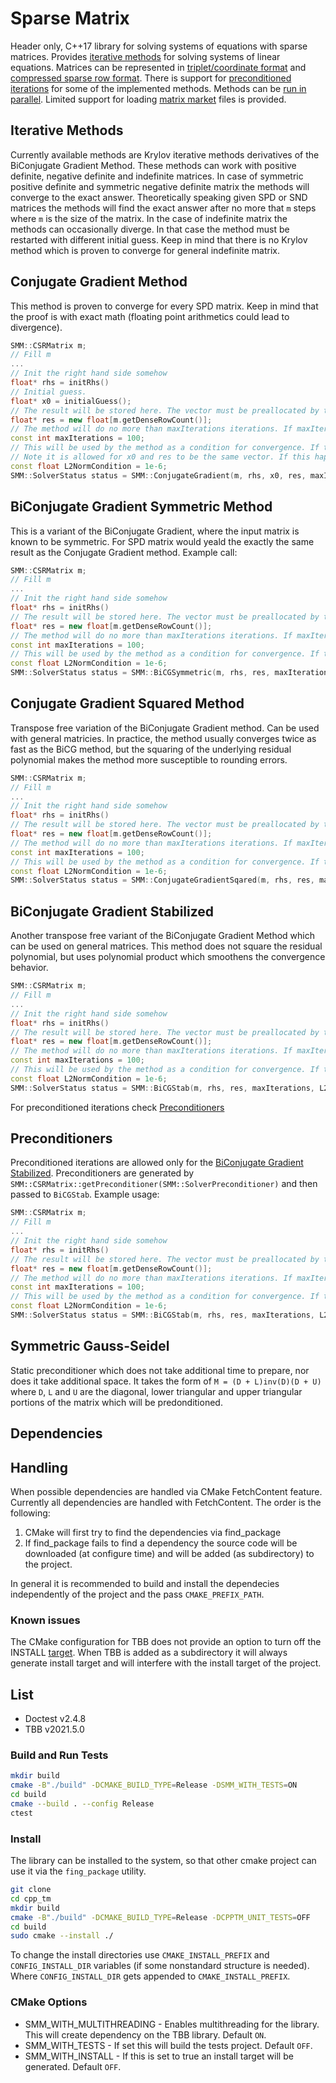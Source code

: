 # Sparse Matrix

Header only, C++17 library for solving systems of equations with sparse matrices. Provides [iterative methods](#iterative-methods) for solving systems of linear equations. Matrices can be represented in [triplet/coordinate format](https://en.wikipedia.org/wiki/Sparse_matrix#Coordinate_list_(COO)) and [compressed sparse row format](https://en.wikipedia.org/wiki/Sparse_matrix#Compressed_sparse_row_(CSR,_CRS_or_Yale_format)).
There is support for [preconditioned iterations](#preconditioners) for some of the implemented methods. Methods can be [run in parallel](Parallel-Implementation). Limited support for loading [matrix market](Matrix-Market) files is provided.

## Iterative Methods

Currently available methods are Krylov iterative methods derivatives of the BiConjugate Gradient Method. These methods can work with positive definite, negative definite and indefinite matrices. In case of symmetric positive definite and symmetric negative definite matrix the methods will converge to the exact answer. Theoretically speaking given SPD or SND matrices the methods will find the exact answer after no more that `m` steps where `m` is the size of the matrix. In the case of indefinite matrix the methods can occasionally diverge. In that case the method must be restarted with different initial guess. Keep in mind that there is no Krylov method which is proven to converge for general indefinite matrix.

## Conjugate Gradient Method

This method is proven to converge for every SPD matrix. Keep in mind that the proof is with exact math (floating point arithmetics could lead to divergence).

```cpp
SMM::CSRMatrix m;
// Fill m
...
// Init the right hand side somehow
float* rhs = initRhs()
// Initial guess.
float* x0 = initialGuess();
// The result will be stored here. The vector must be preallocated by the caller.
float* res = new float[m.getDenseRowCount()];
// The method will do no more than maxIterations iterations. If maxIterations is -1 the method will use the number of rows of the matrix as stopping condition.
const int maxIterations = 100;
// This will be used by the method as a condition for convergence. If the second norm of the residual becomes smaller, the method will end.
// Note it is allowed for x0 and res to be the same vector. If this happens x0 will be overriten.
const float L2NormCondition = 1e-6;
SMM::SolverStatus status = SMM::ConjugateGradient(m, rhs, x0, res, maxIterations, L2NormCondition);
```

## BiConjugate Gradient Symmetric Method

This is a variant of the BiConjugate Gradient, where the input matrix is known to be symmetric. For SPD matrix would yeald the exactly the same result as the Conjugate Gradient method. Example call:

```cpp
SMM::CSRMatrix m;
// Fill m
...
// Init the right hand side somehow
float* rhs = initRhs()
// The result will be stored here. The vector must be preallocated by the caller.
float* res = new float[m.getDenseRowCount()];
// The method will do no more than maxIterations iterations. If maxIterations is -1 the method will use the number of rows of the matrix as stopping condition.
const int maxIterations = 100;
// This will be used by the method as a condition for convergence. If the second norm of the residual becomes smaller, the method will end.
const float L2NormCondition = 1e-6;
SMM::SolverStatus status = SMM::BiCGSymmetric(m, rhs, res, maxIterations, L2NormCondition);
```

## Conjugate Gradient Squared Method

Transpose free variation of the BiConjugate Gradient method. Can be used with general matricies. In practice, the method usually converges twice as fast as the BiCG method, but the squaring of the underlying residual polynomial makes the method more susceptible to rounding errors.

```cpp
SMM::CSRMatrix m;
// Fill m
...
// Init the right hand side somehow
float* rhs = initRhs()
// The result will be stored here. The vector must be preallocated by the caller.
float* res = new float[m.getDenseRowCount()];
// The method will do no more than maxIterations iterations. If maxIterations is -1 the method will use the number of rows of the matrix as stopping condition.
const int maxIterations = 100;
// This will be used by the method as a condition for convergence. If the second norm of the residual becomes smaller, the method will end.
const float L2NormCondition = 1e-6;
SMM::SolverStatus status = SMM::ConjugateGradientSqared(m, rhs, res, maxIterations, L2NormCondition);
```

## BiConjugate Gradient Stabilized

Another transpose free variant of the BiConjugate Gradient Method which can be used on general matrices. This method does not square the residual polynomial, but uses polynomial product which smoothens the convergence behavior.

```cpp
SMM::CSRMatrix m;
// Fill m
...
// Init the right hand side somehow
float* rhs = initRhs()
// The result will be stored here. The vector must be preallocated by the caller.
float* res = new float[m.getDenseRowCount()];
// The method will do no more than maxIterations iterations. If maxIterations is -1 the method will use the number of rows of the matrix as stopping condition.
const int maxIterations = 100;
// This will be used by the method as a condition for convergence. If the second norm of the residual becomes smaller, the method will end.
const float L2NormCondition = 1e-6;
SMM::SolverStatus status = SMM::BiCGStab(m, rhs, res, maxIterations, L2NormCondition);
```

For preconditioned iterations check [Preconditioners](#preconditioners)

## Preconditioners

Preconditioned iterations are allowed only for the [BiConjugate Gradient Stabilized](#biconjugate-gradient-stabilized). Preconditioners are generated by `SMM::CSRMatrix::getPreconditioner(SMM::SolverPreconditioner)` and then passed to `BiCGStab`. Example usage:

 ```cpp
SMM::CSRMatrix m;
// Fill m
...
// Init the right hand side somehow
float* rhs = initRhs()
// The result will be stored here. The vector must be preallocated by the caller.
float* res = new float[m.getDenseRowCount()];
// The method will do no more than maxIterations iterations. If maxIterations is -1 the method will use the number of rows of the matrix as stopping condition.
const int maxIterations = 100;
// This will be used by the method as a condition for convergence. If the second norm of the residual becomes smaller, the method will end.
const float L2NormCondition = 1e-6;
SMM::SolverStatus status = SMM::BiCGStab(m, rhs, res, maxIterations, L2NormCondition, preconditioner, m.getPreconditioner(SMM::SolverPreconditioner::SYMMETRIC_GAUSS_SEIDEL));
```

## Symmetric Gauss-Seidel

Static preconditioner which does not take additional time to prepare, nor does it take additional space. It takes the form of `M = (D + L)inv(D)(D + U)` where `D`, `L` and `U` are the diagonal, lower triangular and upper triangular portions of the matrix which will be predonditioned.

## Dependencies

## Handling

When possible dependencies are handled via CMake FetchContent feature. Currently all dependencies are handled with FetchContent. The order is the following:

1. CMake will first try to find the dependencies via find_package
2. If find_package fails to find a dependency the source code will be downloaded (at configure time) and will be added (as subdirectory) to the project.

In general it is recommended to build and install the dependecies independently of the project and the pass `CMAKE_PREFIX_PATH`.

### Known issues

The CMake configuration for TBB does not provide an option to turn off the INSTALL [target](https://github.com/oneapi-src/oneTBB/pull/800). When TBB is added as a subdirectory it will always generate install target and will interfere with the install target of the project.

## List

* Doctest v2.4.8
* TBB v2021.5.0

### Build and Run Tests

```sh
mkdir build
cmake -B"./build" -DCMAKE_BUILD_TYPE=Release -DSMM_WITH_TESTS=ON
cd build
cmake --build . --config Release
ctest
```

### Install

The library can be installed to the system, so that other cmake project can use it via the `fing_package` utility.

```sh
git clone 
cd cpp_tm
mkdir build
cmake -B"./build" -DCMAKE_BUILD_TYPE=Release -DCPPTM_UNIT_TESTS=OFF
cd build
sudo cmake --install ./
```

To change the install directories use `CMAKE_INSTALL_PREFIX` and `CONFIG_INSTALL_DIR` variables (if some nonstandard structure is needed). Where `CONFIG_INSTALL_DIR` gets appended to `CMAKE_INSTALL_PREFIX`.

### CMake Options

* SMM_WITH_MULTITHREADING - Enables multithreading for the library. This will create dependency on the TBB library. Default `ON`.
* SMM_WITH_TESTS - If set this will build the tests project. Default `OFF`.
* SMM_WITH_INSTALL - If this is set to true an install target will be generated. Default `OFF`.
